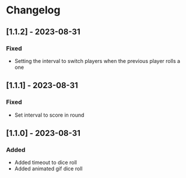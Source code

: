 # Changelog
## [1.1.2] - 2023-08-31
### Fixed
- Setting the interval to switch players when the previous player rolls a one
## [1.1.1] - 2023-08-31
### Fixed
- Set interval to score in round
## [1.1.0] - 2023-08-31
### Added
-   Added timeout to dice roll
-   Added animated gif dice roll
